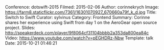 Conference: dotswift-2015
Filmed: 2015-02-06
Author: corinnekrych
Image: https://farm8.staticflickr.com/7361/16301070927_670660a79f_k_d.jpg
Title: Switch to Swift
Curator: sylvinus
Category: Frontend
Summary: Corinne shares her experience using Swift from day 1 on the AeroGear open source project.
Slides: http://speakerdeck.com/player/9f8064cf31104bbbb2a353da800ea84c
Video: https://www.youtube.com/watch?v=pEGHDRz-Nbw
Template: talk
Date: 2015-10-21 01:46:21